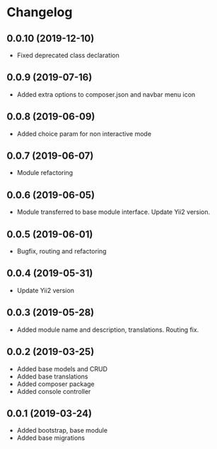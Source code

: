 Changelog
=========

## 0.0.10 (2019-12-10)
 * Fixed deprecated class declaration

## 0.0.9 (2019-07-16)
 * Added extra options to composer.json and navbar menu icon

## 0.0.8 (2019-06-09)
 * Added choice param for non interactive mode

## 0.0.7 (2019-06-07)
 * Module refactoring

## 0.0.6 (2019-06-05)
 * Module transferred to base module interface. Update Yii2 version.

## 0.0.5 (2019-06-01)
 * Bugfix, routing and refactoring
 
## 0.0.4 (2019-05-31)
 * Update Yii2 version

## 0.0.3 (2019-05-28)
 * Added module name and description, translations. Routing fix.
 
## 0.0.2 (2019-03-25)
 * Added base models and CRUD
 * Added base translations
 * Added composer package
 * Added console controller
 
## 0.0.1 (2019-03-24)
 * Added bootstrap, base module
 * Added base migrations